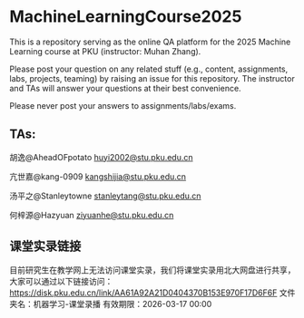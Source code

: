 # MachineLearningCourse2025

This is a repository serving as the online QA platform for the 2025 Machine Learning course at PKU (instructor: Muhan Zhang).

Please post your question on any related stuff (e.g., content, assignments, labs, projects, teaming) by raising an issue for this repository. The instructor and TAs will answer your questions at their best convenience.

Please never post your answers to assignments/labs/exams.

## TAs: 
胡逸@AheadOFpotato huyi2002@stu.pku.edu.cn

亢世嘉@kang-0909 kangshijia@stu.pku.edu.cn

汤平之@Stanleytowne stanleytang@stu.pku.edu.cn

何梓源@Hazyuan ziyuanhe@stu.pku.edu.cn

## 课堂实录链接
目前研究生在教学网上无法访问课堂实录，我们将课堂实录用北大网盘进行共享，大家可以通过以下链接访问：
https://disk.pku.edu.cn/link/AA61A92A21D0404370B153E970F17D6F6F
文件夹名：机器学习-课堂录播
有效期限：2026-03-17 00:00
